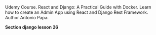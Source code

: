 Udemy Course.
React and Django: A Practical Guide with Docker.
Learn how to create an Admin App using React and Django Rest Framework.
Author Antonio Papa.

<strong>Section django lesson 26</strong>


